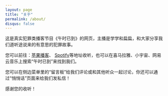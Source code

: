 ```yaml
---
layout: page
title: "关于"
permalink: /about/
disqus: false
---
```


这是真实犯罪类播客节目《午时已到》的网页，主播是学学和扁扁，和大家分享我们道听途说来的有意思的犯罪故事。

您可以前往：[苹果播客](https://podcasts.apple.com/us/podcast/%E5%8D%88%E6%97%B6%E5%B7%B2%E5%88%B0-closure/id1523868860)、 [Spotify](https://open.spotify.com/show/2Ur0uGHRj7hNPrznkQJtdm)等地址收听，也可以在喜马拉雅、小宇宙、网易云音乐上搜索“午时已到”来找到我们。

您可以在侧边菜单里的“留言板”给我们评论或和其他听众一起讨论，你还可以通过“悄悄话”页面来给我们发私信！

感谢您的收听！
